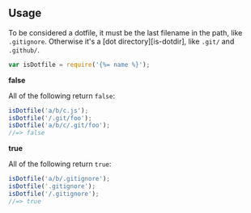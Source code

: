 ## Usage

To be considered a dotfile, it must be the last filename in the path, like `.gitignore`. Otherwise it's a [dot directory][is-dotdir], like `.git/` and `.github/`.

```js
var isDotfile = require('{%= name %}');
```

**false**

All of the following return `false`:

```js
isDotfile('a/b/c.js');
isDotfile('/.git/foo');
isDotfile('a/b/c/.git/foo');
//=> false
```

**true**

All of the following return `true`:

```js
isDotfile('a/b/.gitignore');
isDotfile('.gitignore');
isDotfile('/.gitignore');
//=> true
```
